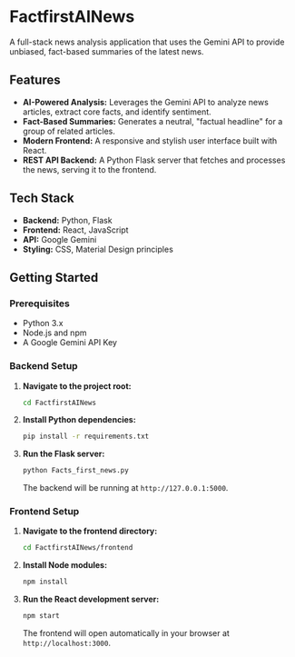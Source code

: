 # FactfirstAINews

A full-stack news analysis application that uses the Gemini API to provide unbiased, fact-based summaries of the latest
news.

## Features

* **AI-Powered Analysis:** Leverages the Gemini API to analyze news articles, extract core facts, and identify
  sentiment.
* **Fact-Based Summaries:** Generates a neutral, "factual headline" for a group of related articles.
* **Modern Frontend:** A responsive and stylish user interface built with React.
* **REST API Backend:** A Python Flask server that fetches and processes the news, serving it to the frontend.

## Tech Stack

* **Backend:** Python, Flask
* **Frontend:** React, JavaScript
* **API:** Google Gemini
* **Styling:** CSS, Material Design principles

## Getting Started

### Prerequisites

* Python 3.x
* Node.js and npm
* A Google Gemini API Key

### Backend Setup

1. **Navigate to the project root:**
   ```sh
   cd FactfirstAINews
   ```

2. **Install Python dependencies:**
   ```sh
   pip install -r requirements.txt
   ```

3. **Run the Flask server:**
   ```sh
   python Facts_first_news.py
   ```
   The backend will be running at `http://127.0.0.1:5000`.

### Frontend Setup

1. **Navigate to the frontend directory:**
   ```sh
   cd FactfirstAINews/frontend
   ```

2. **Install Node modules:**
   ```sh
   npm install
   ```

3. **Run the React development server:**
   ```sh
   npm start
   ```
   The frontend will open automatically in your browser at `http://localhost:3000`.
